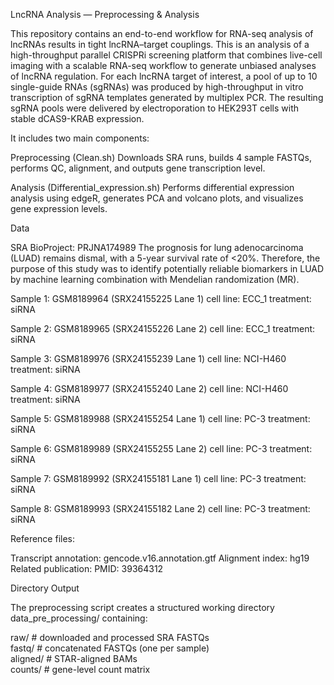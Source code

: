 LncRNA Analysis — Preprocessing & Analysis

This repository contains an end-to-end workflow for RNA-seq analysis of lncRNAs results in tight lncRNA–target couplings.
This is an analysis of a high-throughput parallel CRISPRi screening platform that combines live-cell imaging with a scalable
RNA-seq workflow to generate unbiased analyses of lncRNA regulation. For each lncRNA target of interest, a pool of up to 10 
single-guide RNAs (sgRNAs) was produced by high-throughput in vitro transcription of sgRNA templates generated by multiplex 
PCR. The resulting sgRNA pools were delivered by electroporation to HEK293T cells with stable dCAS9-KRAB expression. 

It includes two main components: 

Preprocessing (Clean.sh)
Downloads SRA runs, builds 4 sample FASTQs, performs QC, alignment, and outputs gene transcription level.

Analysis (Differential_expression.sh)
Performs differential expression analysis using edgeR, generates PCA and volcano plots, and visualizes gene expression levels.

Data

SRA BioProject: PRJNA174989
The prognosis for lung adenocarcinoma (LUAD) remains dismal, with a 5-year survival rate of <20%. Therefore, the purpose of this study was to identify potentially reliable biomarkers in LUAD by machine learning combination with Mendelian randomization (MR).

Sample 1: GSM8189964 (SRX24155225 Lane 1)
cell line: ECC_1
treatment: siRNA

Sample 2: GSM8189965 (SRX24155226 Lane 2)
cell line: ECC_1
treatment: siRNA

Sample 3: GSM8189976 (SRX24155239 Lane 1)
cell line: NCI-H460
treatment: siRNA

Sample 4: GSM8189977 (SRX24155240 Lane 2)
cell line: NCI-H460
treatment: siRNA

Sample 5: GSM8189988 (SRX24155254 Lane 1)
cell line: PC-3
treatment: siRNA

Sample 6: GSM8189989 (SRX24155255 Lane 2)
cell line: PC-3
treatment: siRNA

Sample 7: GSM8189992 (SRX24155181 Lane 1)
cell line: PC-3
treatment: siRNA

Sample 8: GSM8189993 (SRX24155182 Lane 2)
cell line: PC-3
treatment: siRNA

Reference files:

Transcript annotation: gencode.v16.annotation.gtf
Alignment index: hg19
Related publication:
PMID: 39364312

Directory Output

The preprocessing script creates a structured working directory data_pre_processing/ containing:

raw/      # downloaded and processed SRA FASTQs  
fastq/    # concatenated FASTQs (one per sample)  
aligned/  # STAR-aligned BAMs  
counts/   # gene-level count matrix  
